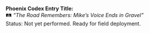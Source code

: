 **Phoenix Codex Entry Title:**\
🛤️ *“The Road Remembers: Mike’s Voice Ends in Gravel”*\
Status: Not yet performed. Ready for field deployment.